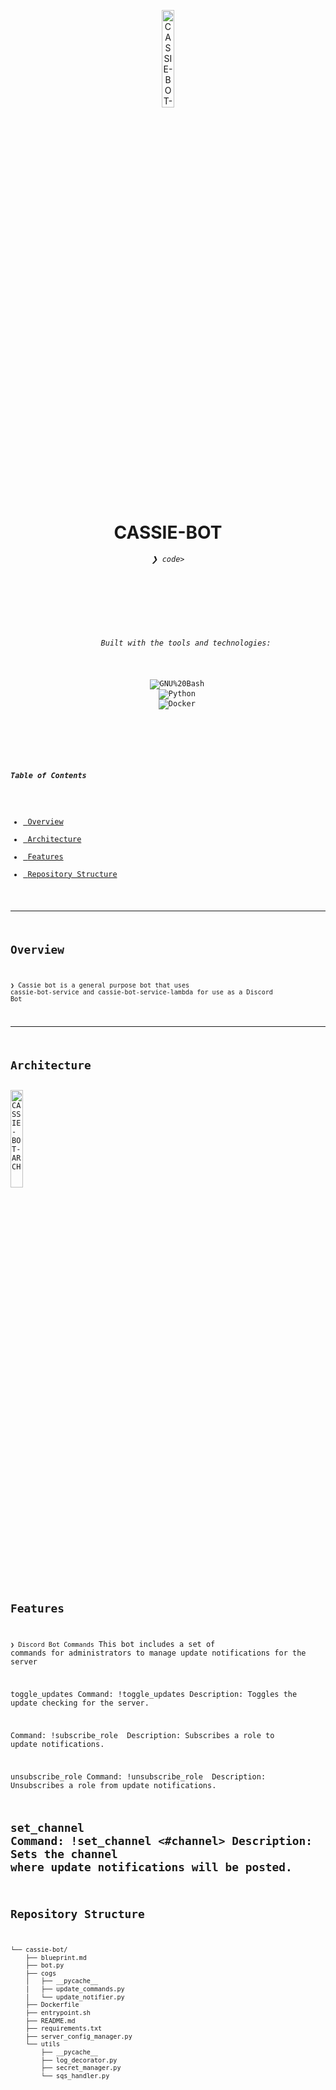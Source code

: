 <p align="center">
  <img src="https://i.imgur.com/UPfOqLm.jpeg" width="20%" alt="CASSIE-BOT-logo">
</p>
<p align="center">
    <h1 align="center">CASSIE-BOT</h1>
</p>
<p align="center">
    <em><code>❯ code></em>
</p>
<p align="center">
	<!-- local repository, no metadata badges. --></p>
<p align="center">
		<em>Built with the tools and technologies:</em>
</p>
<p align="center">
	<img src="https://img.shields.io/badge/GNU%20Bash-4EAA25.svg?style=flat-square&logo=GNU-Bash&logoColor=white" alt="GNU%20Bash">
	<img src="https://img.shields.io/badge/Python-3776AB.svg?style=flat-square&logo=Python&logoColor=white" alt="Python">
	<img src="https://img.shields.io/badge/Docker-2496ED.svg?style=flat-square&logo=Docker&logoColor=white" alt="Docker">
</p>

<br>

#####  Table of Contents

- [ Overview](#-overview)
- [ Architecture](#-architecture)
- [ Features](#-features)
- [ Repository Structure](#-repository-structure)

---

##  Overview

<code>❯ Cassie bot is a general purpose bot that uses cassie-bot-service and cassie-bot-service-lambda for use as a Discord Bot</code>

---
##  Architecture
<img src="https://i.imgur.com/di6l63h.png" width="20%" alt="CASSIE-BOT-ARCH">

##  Features

<code>❯ Discord Bot Commands</code>
This bot includes a set of commands for administrators to manage update notifications for the server

toggle_updates
Command: !toggle_updates
Description: Toggles the update checking for the server.

Command: !subscribe_role <role>
Description: Subscribes a role to update notifications.

unsubscribe_role
Command: !unsubscribe_role <role>
Description: Unsubscribes a role from update notifications.

set_channel
Command: !set_channel <#channel>
Description: Sets the channel where update notifications will be posted.
---

##  Repository Structure

```sh
└── cassie-bot/
    ├── blueprint.md
    ├── bot.py
    ├── cogs
    │   ├── __pycache__
    │   ├── update_commands.py
    │   └── update_notifier.py
    ├── Dockerfile
    ├── entrypoint.sh
    ├── README.md
    ├── requirements.txt
    ├── server_config_manager.py
    └── utils
        ├── __pycache__
        ├── log_decorator.py
        ├── secret_manager.py
        └── sqs_handler.py
```

